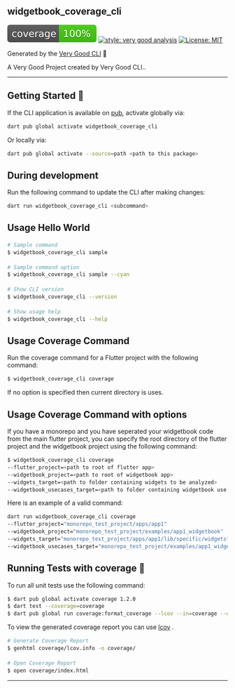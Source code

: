 ## widgetbook_coverage_cli

![coverage][coverage_badge]
[![style: very good analysis][very_good_analysis_badge]][very_good_analysis_link]
[![License: MIT][license_badge]][license_link]

Generated by the [Very Good CLI][very_good_cli_link] 🤖

A Very Good Project created by Very Good CLI..

---

## Getting Started 🚀

If the CLI application is available on [pub](https://pub.dev), activate globally via:

```sh
dart pub global activate widgetbook_coverage_cli
```

Or locally via:

```sh
dart pub global activate --source=path <path to this package>
```

## During development

Run the following command to update the CLI after making changes:

```sh
dart run widgetbook_coverage_cli <subcommand>
```

## Usage Hello World

```sh
# Sample command
$ widgetbook_coverage_cli sample

# Sample command option
$ widgetbook_coverage_cli sample --cyan

# Show CLI version
$ widgetbook_coverage_cli --version

# Show usage help
$ widgetbook_coverage_cli --help
```

## Usage Coverage Command

Run the coverage command for a Flutter project with the following command:

```sh
$ widgetbook_coverage_cli coverage
```

If no option is specified then current directory is uses.

## Usage Coverage Command with options

If you have a monorepo and you have seperated your widgetbook code from the main flutter project, you can specify
the root directory of the flutter project and the widgetbook project using the following command:

```sh
$ widgetbook_coverage_cli coverage
--flutter_project=<path to root of flutter app>
--widgetbook_project=<path to root of widgetbook app>
--widgets_target=<path to folder containing widgets to be analyzed>
--widgetbook_usecases_target=<path to folder containing widgetbook use cases to be analyzed>
```

Here is an example of a valid command:

```sh
dart run widgetbook_coverage_cli coverage
--flutter_project="monorepo_test_project/apps/app1"
--widgetbook_project="monorepo_test_project/examples/app1_widgetbook"
--widgets_target="monorepo_test_project/apps/app1/lib/specific/widgetsfolder"
--widgetbook_usecases_target="monorepo_test_project/examples/app1_widgetbook/specific/usecasesfolder"
```

## Running Tests with coverage 🧪

To run all unit tests use the following command:

```sh
$ dart pub global activate coverage 1.2.0
$ dart test --coverage=coverage
$ dart pub global run coverage:format_coverage --lcov --in=coverage --out=coverage/lcov.info
```

To view the generated coverage report you can use [lcov](https://github.com/linux-test-project/lcov)
.

```sh
# Generate Coverage Report
$ genhtml coverage/lcov.info -o coverage/

# Open Coverage Report
$ open coverage/index.html
```

---

[coverage_badge]: coverage_badge.svg
[license_badge]: https://img.shields.io/badge/license-MIT-blue.svg
[license_link]: https://opensource.org/licenses/MIT
[very_good_analysis_badge]: https://img.shields.io/badge/style-very_good_analysis-B22C89.svg
[very_good_analysis_link]: https://pub.dev/packages/very_good_analysis
[very_good_cli_link]: https://github.com/VeryGoodOpenSource/very_good_cli
